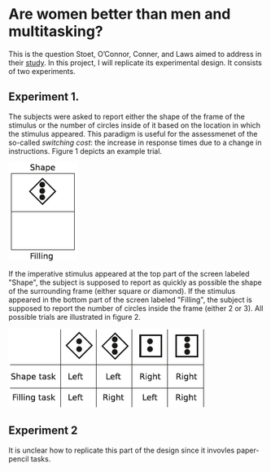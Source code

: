 # Are women better than men and multitasking?
This is the question Stoet, O’Connor, Conner, and Laws aimed to address in their [study](https://bmcpsychology.biomedcentral.com/articles/10.1186/2050-7283-1-18). In this project, I will replicate its experimental design. It consists of two experiments.

## Experiment 1. 
The subjects were asked to report either the shape of the frame of the stimulus or the number of circles inside of it based on the location in which the stimulus appeared. This paradigm is useful for the assessmenet of the so-called *switching cost*: the increase in response times due to a change in instructions. Figure 1 depicts an example trial.

![Figure 1. An example of the "shape" task, where the subject has to decide whether the imperative stimulus has the shape of a square of that of a diamond. The right response is "diamond".](example_trial.png)

If the imperative stimulus appeared at the top part of the screen labeled "Shape", the subject is supposed to report as quickly as possible the shape of the surrounding frame (either square or diamond). If the stimulus appeared in the bottom part of the screen labeled "Filling", the subject is supposed to report the number of circles inside the frame (either 2 or 3). All possible trials are illustrated in figure 2.

![Figure 2. Every trial and corresponding correct responses.](trial_responses.png)

## Experiment 2
It is unclear how to replicate this part of the design since it invovles paper-pencil tasks.